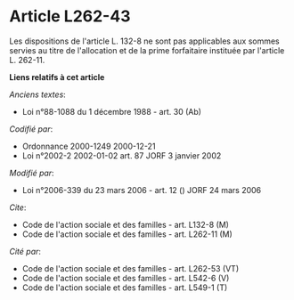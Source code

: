 # Article L262-43

Les dispositions de l'article L. 132-8 ne sont pas applicables aux sommes servies au titre de l'allocation et de la prime
forfaitaire instituée par l'article L. 262-11.

**Liens relatifs à cet article**

_Anciens textes_:

  - Loi n°88-1088 du 1 décembre 1988 - art. 30 (Ab)

_Codifié par_:

  - Ordonnance 2000-1249 2000-12-21
  - Loi n°2002-2 2002-01-02 art. 87 JORF 3 janvier 2002

_Modifié par_:

  - Loi n°2006-339 du 23 mars 2006 - art. 12 () JORF 24 mars 2006

_Cite_:

  - Code de l'action sociale et des familles - art. L132-8 (M)
  - Code de l'action sociale et des familles - art. L262-11 (M)

_Cité par_:

  - Code de l'action sociale et des familles - art. L262-53 (VT)
  - Code de l'action sociale et des familles - art. L542-6 (V)
  - Code de l'action sociale et des familles - art. L549-1 (T)
